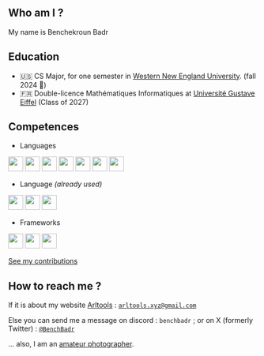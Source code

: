 ## Who am I ?

My name is Benchekroun Badr

## Education


- 🇺🇸 CS Major, for one semester in [Western New England University](https://wne.edu). (fall 2024 🍁)
- 🇫🇷 Double-licence Mathématiques Informatiques at [Université Gustave Eiffel](https://univ-eiffel.fr) (Class of 2027)

## Competences
- Languages
<div>
  <img 
    height="30px" width="auto"
    src="https://github.com/BenchBadr/BenchBadr/assets/78297845/d2aaae46-96fa-413e-9a05-95bebbad48e2"
  />
  <img 
    height="30px" width="auto"
    src="https://github.com/BenchBadr/BenchBadr/assets/78297845/96a6ec65-0914-4b6d-bca3-4ea3efd16aee"
  />
  <img 
    height="30px" width="auto"
    src="https://github.com/BenchBadr/BenchBadr/assets/78297845/a117ae99-9678-4d66-b1a4-c8a380bc965c"
  />
  <img 
    height="30px" width="auto"
    src="https://github.com/BenchBadr/BenchBadr/assets/78297845/929db77a-bd5c-42a8-8c79-463ce5f51f1c"
  />
  <img 
    height="30px" width="auto"
    src="https://github.com/BenchBadr/BenchBadr/assets/78297845/b60246a7-0991-48e8-a210-746cedcbcb9b"
  />
  <img
    height="30px" width="auto"
    src="https://github.com/BenchBadr/BenchBadr/assets/78297845/4ca0cc6d-cec5-4abc-988f-ea27f9292782"
  >
  <img
    height="30px" width="auto"
    src="https://github.com/BenchBadr/BenchBadr/assets/78297845/4411fe8b-d2d3-4285-a288-2ec3ab05777c"
  >
</div>


- Language *(already used)*

<div>
  <img 
    height="30px" width="auto"
    src="https://github.com/BenchBadr/BenchBadr/assets/78297845/ba03b5df-23d9-40d3-b769-ae004bb837dc"
  />
  <img 
    height="30px" width="auto"
    src="https://github.com/BenchBadr/BenchBadr/assets/78297845/69aff433-0401-40f1-9548-375fa9ec61c6"
  />
  <img
    height="30px" width="audo"
    src="https://github.com/BenchBadr/BenchBadr/assets/78297845/39436055-fc9d-48f4-a5d2-c083989d4982"  
  />
</div>

- Frameworks

<div>
  <img 
    height="30px" width="auto"
    src="https://github.com/BenchBadr/BenchBadr/assets/78297845/f112bfee-b69d-4575-a278-b9e8f90da6b9"
  />
  <img 
    height="30px" width="auto"
    src="https://github.com/BenchBadr/BenchBadr/assets/78297845/0d8416e7-c531-493b-9a8d-cf4b63861001"
  />
  <img 
    height="30px" width="auto"
    src="https://github.com/BenchBadr/BenchBadr/assets/78297845/7c090709-4762-4a56-b01d-b1a90bc861c8"
  />
</div>

<a href="https://skyline.github.com/arlequiin/2023">See my contributions</a>

## How to reach me ?

If it is about my website [Arltools](https://arltools.com) : <a href="mailto:arltools.xyz@gmail.com">`arltools.xyz@gmail.com`</a>

Else you can send me a message on discord :  `benchbadr` ; or on X (formerly Twitter) : [`@BenchBadr`](https://x.com/benchbadr)

... also, I am an [amateur photographer](https://instagram.com/badrpics).


